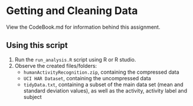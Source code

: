 # Getting and Cleaning Data

View the CodeBook.md for information behind this assignment.

## Using this script

1. Run the `run_analysis.R` script using R or R studio.
2. Observe the created files/folders:
   - `humanActivityRecognition.zip`, containing the compressed data
   - `UCI HAR Dataset`, containing the uncompressed data
   - `tidyData.txt`, containing a subset of the main data set (mean and standard deviation values), as well as the activity, activity label and subject
